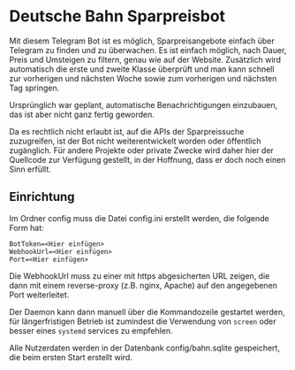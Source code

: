 # Deutsche Bahn Sparpreisbot

Mit diesem Telegram Bot ist es möglich, Sparpreisangebote einfach über Telegram zu finden und zu überwachen.
Es ist einfach möglich, nach Dauer, Preis und Umsteigen zu filtern, genau wie auf der Website. Zusätzlich 
wird automatisch die erste und zweite Klasse überprüft und man kann schnell zur vorherigen und nächsten Woche
sowie zum vorherigen und nächsten Tag springen.

Ursprünglich war geplant, automatische Benachrichtigungen einzubauen, das ist aber nicht ganz fertig geworden.

Da es rechtlich nicht erlaubt ist, auf die APIs der Sparpreissuche zuzugreifen, ist der Bot nicht weiterentwickelt
worden oder öffentlich zugänglich. Für andere Projekte oder private Zwecke wird daher hier der Quellcode
zur Verfügung gestellt, in der Hoffnung, dass er doch noch einen Sinn erfüllt.

## Einrichtung
Im Ordner config muss die Datei config.ini erstellt werden, die folgende Form hat:
```[DEFAULT]
BotToken=<Hier einfügen>
WebhookUrl=<Hier einfügen>
Port=<Hier einfügen>
```

Die WebhookUrl muss zu einer mit https abgesicherten URL zeigen, die dann mit einem reverse-proxy (z.B. nginx, Apache)
auf den angegebenen Port weiterleitet.

Der Daemon kann dann manuell über die Kommandozeile gestartet werden, für längerfristigen Betrieb ist zumindest
die Verwendung von `screen` oder besser eines `systemd` services zu empfehlen.

Alle Nutzerdaten werden in der Datenbank config/bahn.sqlite gespeichert, die beim ersten Start erstellt wird.
